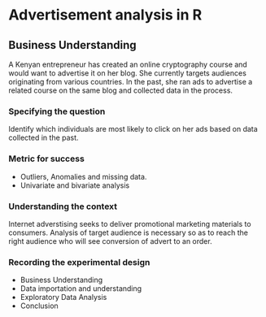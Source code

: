 # Advertisement analysis in R

## Business Understanding

A Kenyan entrepreneur has created an online cryptography course and would want to advertise it on her blog. She currently targets audiences originating from various countries. In the past, she ran ads to advertise a related course on the same blog and collected data in the process. 

### Specifying the question

Identify which individuals are most likely to click on her ads based on data collected in the past.

### Metric for success

- Outliers, Anomalies and missing data.
- Univariate and bivariate analysis

### Understanding the context
Internet adverstising seeks to deliver promotional marketing materials to consumers. Analysis of target audience is necessary so as to reach the right audience who will see conversion of advert to an order.

### Recording the experimental design
- Business Understanding
- Data importation and understanding
- Exploratory Data Analysis
- Conclusion
